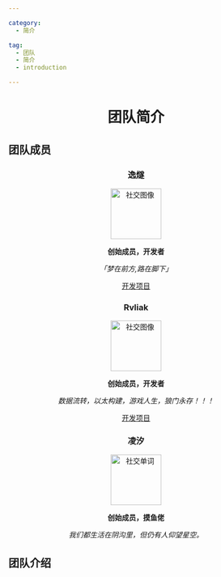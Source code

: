 ```yaml
---

category: 
  - 简介

tag:
  - 团队
  - 简介
  - introduction

---
```


<div align='center'>

# 团队简介

</div>

## 团队成员
<div align='center'>

### 逸燧
<img src="https://escateam.icu/1.png" height="100px" width="100px" alt="社交图像" />
<br>

**创始成员，开发者**

*「梦在前方,路在脚下」*

[开发项目](/project)

### Rvliak
<img src="https://escateam.icu/2.jpg" height="100px" width="100px" alt="社交图像" />
<br>

**创始成员，开发者**

*数据流转，以太构建，游戏人生，狼门永存！！！*

[开发项目](/project)

### 凌汐
<img src="https://escateam.icu/3.jpg" height="100px" width="100px" alt="社交单词" />
<br>

**创始成员，摸鱼佬**

*我们都生活在阴沟里，但仍有人仰望星空。*

</div>

## 团队介绍

